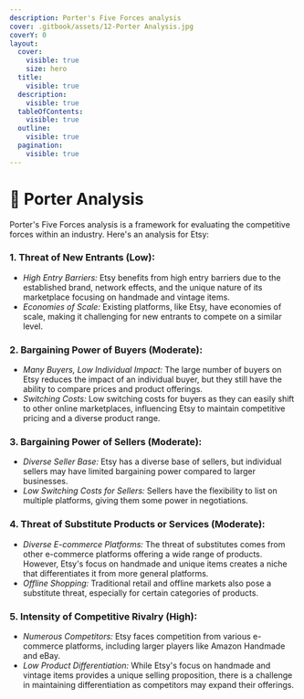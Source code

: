 ```yaml
---
description: Porter's Five Forces analysis
cover: .gitbook/assets/12-Porter Analysis.jpg
coverY: 0
layout:
  cover:
    visible: true
    size: hero
  title:
    visible: true
  description:
    visible: true
  tableOfContents:
    visible: true
  outline:
    visible: true
  pagination:
    visible: true
---
```


# 📙 Porter Analysis

Porter's Five Forces analysis is a framework for evaluating the competitive forces within an industry. Here's an analysis for Etsy:

### **1. Threat of New Entrants (Low):**

* _High Entry Barriers:_ Etsy benefits from high entry barriers due to the established brand, network effects, and the unique nature of its marketplace focusing on handmade and vintage items.
* _Economies of Scale:_ Existing platforms, like Etsy, have economies of scale, making it challenging for new entrants to compete on a similar level.

### **2. Bargaining Power of Buyers (Moderate):**

* _Many Buyers, Low Individual Impact:_ The large number of buyers on Etsy reduces the impact of an individual buyer, but they still have the ability to compare prices and product offerings.
* _Switching Costs:_ Low switching costs for buyers as they can easily shift to other online marketplaces, influencing Etsy to maintain competitive pricing and a diverse product range.

### **3. Bargaining Power of Sellers (Moderate):**

* _Diverse Seller Base:_ Etsy has a diverse base of sellers, but individual sellers may have limited bargaining power compared to larger businesses.
* _Low Switching Costs for Sellers:_ Sellers have the flexibility to list on multiple platforms, giving them some power in negotiations.

### **4. Threat of Substitute Products or Services (Moderate):**

* _Diverse E-commerce Platforms:_ The threat of substitutes comes from other e-commerce platforms offering a wide range of products. However, Etsy's focus on handmade and unique items creates a niche that differentiates it from more general platforms.
* _Offline Shopping:_ Traditional retail and offline markets also pose a substitute threat, especially for certain categories of products.

### **5. Intensity of Competitive Rivalry (High):**

* _Numerous Competitors:_ Etsy faces competition from various e-commerce platforms, including larger players like Amazon Handmade and eBay.
* _Low Product Differentiation:_ While Etsy's focus on handmade and vintage items provides a unique selling proposition, there is a challenge in maintaining differentiation as competitors may expand their offerings.

